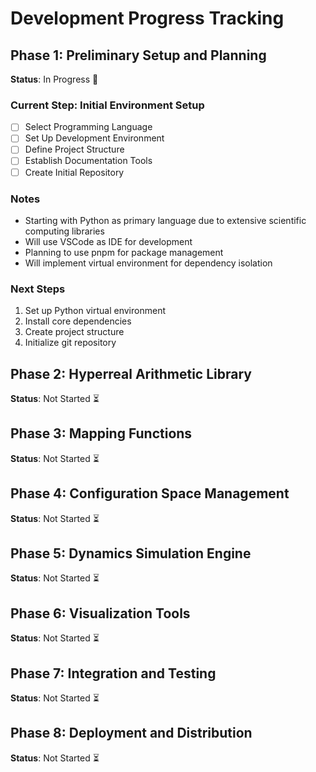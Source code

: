 # Development Progress Tracking

## Phase 1: Preliminary Setup and Planning
**Status**: In Progress 🚧

### Current Step: Initial Environment Setup
- [ ] Select Programming Language
- [ ] Set Up Development Environment
- [ ] Define Project Structure
- [ ] Establish Documentation Tools
- [ ] Create Initial Repository

### Notes
- Starting with Python as primary language due to extensive scientific computing libraries
- Will use VSCode as IDE for development
- Planning to use pnpm for package management
- Will implement virtual environment for dependency isolation

### Next Steps
1. Set up Python virtual environment
2. Install core dependencies
3. Create project structure
4. Initialize git repository

## Phase 2: Hyperreal Arithmetic Library
**Status**: Not Started ⏳

## Phase 3: Mapping Functions
**Status**: Not Started ⏳

## Phase 4: Configuration Space Management
**Status**: Not Started ⏳

## Phase 5: Dynamics Simulation Engine
**Status**: Not Started ⏳

## Phase 6: Visualization Tools
**Status**: Not Started ⏳

## Phase 7: Integration and Testing
**Status**: Not Started ⏳

## Phase 8: Deployment and Distribution
**Status**: Not Started ⏳ 